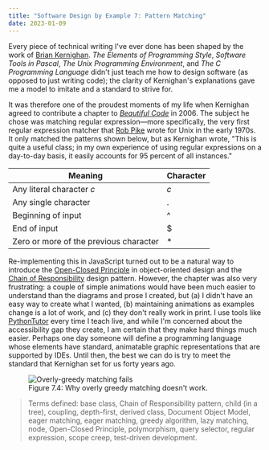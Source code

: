 ```yaml
---
title: "Software Design by Example 7: Pattern Matching"
date: 2023-01-09
---
```


Every piece of technical writing I've ever done has been shaped by the work of
[Brian Kernighan][kernighan].
*The Elements of Programming Style*,
*Software Tools in Pascal*,
*The Unix Programming Environment*,
and *The C Programming Language*
didn't just teach me how to design software (as opposed to just writing code);
the clarity of Kernighan's explanations gave me a model to imitate and a standard to strive for.

It was therefore one of the proudest moments of my life
when Kernighan agreed to contribute a chapter to [*Beautiful Code*][bc] in 2006.
The subject he chose was matching regular expression—more specifically,
the very first regular expression matcher that [Rob Pike][pike] wrote for Unix in the early 1970s.
It only matched the patterns shown below,
but as Kernighan wrote,
"This is quite a useful class;
in my own experience of using regular expressions on a day-to-day basis,
it easily accounts for 95 percent of all instances."

<div align="center" markdown="1">

| Meaning | Character |
| ------- | --------- |
| Any literal character *c* | *c* |
| Any single character | . |
| Beginning of input | ^ |
| End of input | $ |
| Zero or more of the previous character | * |

</div>

Re-implementing this in JavaScript turned out to be
a natural way to introduce the [Open-Closed Principle][open_closed] in object-oriented design
and the [Chain of Responsibility][chain] design pattern.
However,
the chapter was also very frustrating:
a couple of simple animations would have been much easier to understand
than the diagrams and prose I created,
but (a) I didn't have an easy way to create what I wanted,
(b) maintaining animations as examples change is a lot of work, and
(c) they don't really work in print.
I use tools like [PythonTutor][pythontutor] every time I teach live,
and while I'm concerned about the accessibility gap they create,
I am certain that they make hard things much easier.
Perhaps one day someone will define a programming language
whose elements have standard, animatable graphic representations that are supported by IDEs.
Until then,
the best we can do is try to meet the standard that Kernighan set for us forty years ago.

<figure id="pattern-matching-greedy-failure" class="center">
  <img src="@root/sdxjs/pattern-matching/greedy-failure.svg" alt="Overly-greedy matching fails" class="centered">
  <figcaption>Figure 7.4: Why overly greedy matching doesn't work.</figcaption>
</figure>

> Terms defined: base class, Chain of Responsibility pattern, child (in a tree), coupling, depth-first, derived class, Document Object Model, eager matching, eager matching, greedy algorithm, lazy matching, node, Open-Closed Principle, polymorphism, query selector, regular expression, scope creep, test-driven development.

[bc]: https://www.oreilly.com/library/view/beautiful-code/9780596510046/
[chain]: https://en.wikipedia.org/wiki/Chain-of-responsibility_pattern
[kernighan]: https://www.cs.princeton.edu/~bwk/
[open_closed]: https://en.wikipedia.org/wiki/Open%E2%80%93closed_principle
[pike]: https://en.wikipedia.org/wiki/Rob_Pike
[pythontutor]: https://pythontutor.com/
